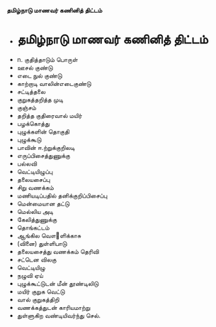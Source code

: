 **தமிழ்நாடு மாணவர் கணினித் திட்டம்**
- # தமிழ்நாடு மாணவர் கணினித் திட்டம்
- n. குதித்தாடும் பொருள்
- ஊசல் குண்டு
- எடை நுல் குண்டு
- காற்றாடி வாலின்எடைகுண்டு
- சட்டித்தலை
- குறுகத்தறித்த முடி
- குஞ்சம்
- தறித்த குதிரைவால் மயிர்
- பழக்கொத்து
- புழுக்களின் தொகுதி
- புழுக்கூடு
- பாவின் ஈ.ற்றுக்குறிலடி
- எருப்பிசைத்துணுக்கு
- பல்லவி
- வெட்டியிழுப்பு
- தலையசைப்பு
- சிறு வணக்கம்
- மணியடிப்பதில் தனிக்குறிப்பிசைப்பு
- மென்மையான தட்டு
- மெல்லிய அடி
- கேலித்துணுக்கு
- தொங்கட்டம்
- ஆங்கில வௌ஢ளிக்காசு
- (வினை) துள்ளிபாடு
- தலையசைத்து வணக்கம் தெரிவி
- சட்டென விலகு
- வெட்டியிழு
- நழுவி ஏய்
- புழுக்கூட்டுடன் மீன் தூண்டிலிடு
- மயிர் குறுக வெட்டு
- வால் குறுகத்திறி
- வணக்கத்துடன் காரியமாற்று
- துள்ளுகிற வண்டியிவர்ந்து செல்.

